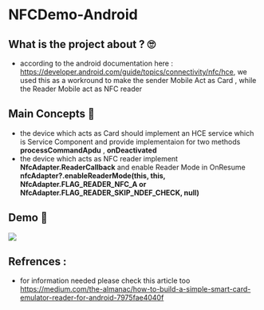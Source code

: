 # NFCDemo-Android
## What is the project about ?  :roll_eyes:
 - according to the android documentation here : https://developer.android.com/guide/topics/connectivity/nfc/hce, 
  we used this as a workround to make the sender Mobile Act as Card , while the Reader Mobile act as NFC reader
  ## Main Concepts :dizzy:
 - the device which acts as Card should implement an HCE service which is Service Component and provide implementaion for two methods **processCommandApdu** , **onDeactivated**
 - the device which acts as NFC reader implement **NfcAdapter.ReaderCallback** and enable Reader Mode in OnResume **nfcAdapter?.enableReaderMode(this, this,
            NfcAdapter.FLAG_READER_NFC_A or 
                    NfcAdapter.FLAG_READER_SKIP_NDEF_CHECK,
            null)**

 ## Demo :dizzy:

![](https://media.giphy.com/media/v1.Y2lkPTc5MGI3NjExMjRlZDQ4MTc1NzlkYjIzNDU0OTcwOWIwYWU5ZDUxNGU5Y2QyMGI3YiZjdD1n/FXb9oxyHF7NPrLrdHe/giphy.gif)

## Refrences : 
- for information needed please check this article too https://medium.com/the-almanac/how-to-build-a-simple-smart-card-emulator-reader-for-android-7975fae4040f
